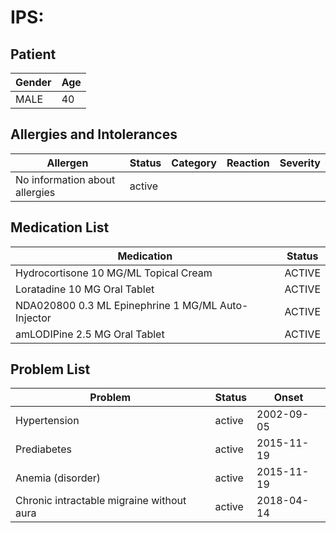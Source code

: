 # IPS:

## Patient

|Gender|Age|
|---|---|
|MALE|40|

## Allergies and Intolerances

|Allergen|Status|Category|Reaction|Severity|
|---|---|---|---|---|
|No information about allergies|active||||

## Medication List

|Medication|Status|
|---|---|
|Hydrocortisone 10 MG/ML Topical Cream|ACTIVE|
|Loratadine 10 MG Oral Tablet|ACTIVE|
|NDA020800 0.3 ML Epinephrine 1 MG/ML Auto-Injector|ACTIVE|
|amLODIPine 2.5 MG Oral Tablet|ACTIVE|

## Problem List

|Problem|Status|Onset|
|---|---|---|
|Hypertension|active|2002-09-05|
|Prediabetes|active|2015-11-19|
|Anemia (disorder)|active|2015-11-19|
|Chronic intractable migraine without aura|active|2018-04-14|

